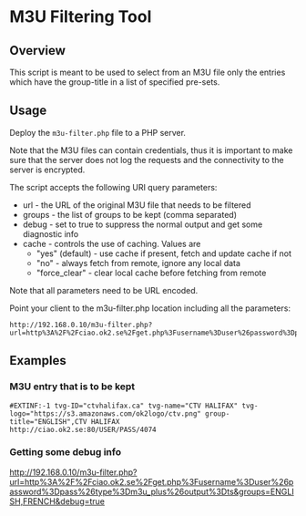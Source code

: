 # M3U Filtering Tool

## Overview

This script is meant to be used to select from an M3U file only the entries which have the group-title in a list of specified pre-sets.

## Usage

Deploy the ```m3u-filter.php``` file to a PHP server. 

Note that the M3U files can contain credentials, thus it is important to make sure that the server does not log the requests and the connectivity to the server is encrypted.

The script accepts the following URI query parameters:
* url - the URL of the original M3U file that needs to be filtered
* groups - the list of groups to be kept (comma separated)
* debug - set to true to suppress the normal output and get some diagnostic info
* cache - controls the use of caching. Values are 
    - "yes" (default) - use cache if present, fetch and update cache if not
    - "no" - always fetch from remote, ignore any local data
    - "force_clear" - clear local cache before fetching from remote

Note that all parameters need to be URL encoded.

Point your client to the m3u-filter.php location including all the parameters:
```
http://192.168.0.10/m3u-filter.php?url=http%3A%2F%2Fciao.ok2.se%2Fget.php%3Fusername%3Duser%26password%3Dpass%26type%3Dm3u_plus%26output%3Dts&groups=ENGLISH,FRENCH
```



## Examples
### M3U entry that is to be kept
```
#EXTINF:-1 tvg-ID="ctvhalifax.ca" tvg-name="CTV HALIFAX" tvg-logo="https://s3.amazonaws.com/ok2logo/ctv.png" group-title="ENGLISH",CTV HALIFAX
http://ciao.ok2.se:80/USER/PASS/4074
```

### Getting some debug info
http://192.168.0.10/m3u-filter.php?url=http%3A%2F%2Fciao.ok2.se%2Fget.php%3Fusername%3Duser%26password%3Dpass%26type%3Dm3u_plus%26output%3Dts&groups=ENGLISH,FRENCH&debug=true
